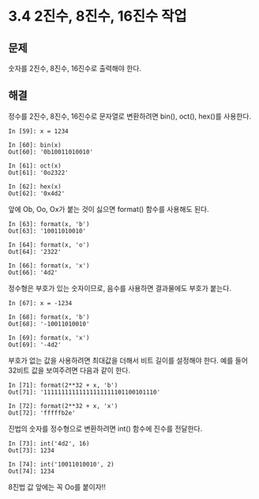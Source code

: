 # 3.4 2진수, 8진수, 16진수 작업

## 문제

숫자를 2진수, 8진수, 16진수로 출력해야 한다.

## 해결

정수를 2진수, 8진수, 16진수로 문자열로 변환하려면 bin(), oct(), hex()를 사용한다.

```
In [59]: x = 1234

In [60]: bin(x)
Out[60]: '0b10011010010'

In [61]: oct(x)
Out[61]: '0o2322'

In [62]: hex(x)
Out[62]: '0x4d2'
```

앞에 Ob, Oo, Ox가 붙는 것이 싫으면 format() 함수를 사용해도 된다.

```
In [63]: format(x, 'b')
Out[63]: '10011010010'

In [64]: format(x, 'o')
Out[64]: '2322'

In [66]: format(x, 'x')
Out[66]: '4d2'
```

정수형은 부호가 있는 숫자이므로, 음수를 사용하면 결과물에도 부호가 붙는다.

```
In [67]: x = -1234

In [68]: format(x, 'b')
Out[68]: '-10011010010'

In [69]: format(x, 'x')
Out[69]: '-4d2'
```

부호가 없는 값을 사용하려면 최대값을 더해서 비트 길이를 설정해야 한다. 예를 들어 32비트 값을 보여주려면 다음과 같이 한다.

```
In [71]: format(2**32 + x, 'b')
Out[71]: '11111111111111111111101100101110'

In [72]: format(2**32 + x, 'x')
Out[72]: 'fffffb2e'
```

진법의 숫자를 정수형으로 변환하려면 int() 함수에 진수를 전달한다.

```
In [73]: int('4d2', 16)
Out[73]: 1234

In [74]: int('10011010010', 2)
Out[74]: 1234
```

8진법 값 앞에는 꼭 Oo를 붙이자!!